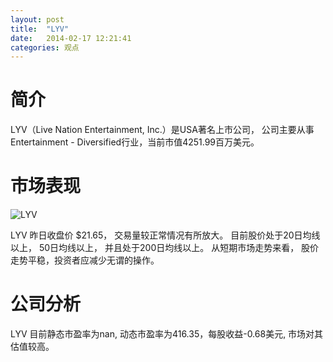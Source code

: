 ```yaml
---
layout: post
title:  "LYV"
date:   2014-02-17 12:21:41
categories: 观点
---
```


# 简介
LYV（Live Nation Entertainment, Inc.）是USA著名上市公司，
公司主要从事Entertainment - Diversified行业，当前市值4251.99百万美元。

# 市场表现

![LYV](http://finviz.com/chart.ashx?t=LYV&ty=c&ta=1&p=d&s=l)

LYV 昨日收盘价 $21.65，
交易量较正常情况有所放大。
目前股价处于20日均线以上，
50日均线以上，
并且处于200日均线以上。
从短期市场走势来看，
股价走势平稳，投资者应减少无谓的操作。

# 公司分析
LYV 目前静态市盈率为nan, 动态市盈率为416.35，每股收益-0.68美元,
市场对其估值较高。
